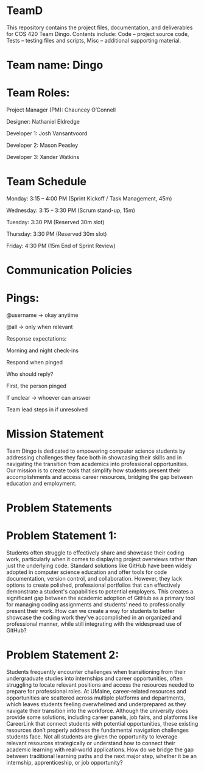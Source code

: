 # TeamD
This repository contains the project files, documentation, and deliverables for COS 420 Team Dingo. Contents include: Code – project source code, Tests – testing files and scripts, Misc – additional supporting material.
# Team name: Dingo
# Team Roles:

Project Manager (PM): Chauncey O’Connell

Designer: Nathaniel Eldredge

Developer 1: Josh Vansantvoord

Developer 2: Mason Peasley

Developer 3: Xander Watkins

# Team Schedule

Monday: 3:15 – 4:00 PM (Sprint Kickoff / Task Management, 45m)

Wednesday: 3:15 – 3:30 PM (Scrum stand-up, 15m)

Tuesday: 3:30 PM (Reserved 30m slot)

Thursday: 3:30 PM (Reserved 30m slot)

Friday: 4:30 PM (15m End of Sprint Review)

# Communication Policies

# Pings:

@username -> okay anytime

@all -> only when relevant

Response expectations:

Morning and night check-ins

Respond when pinged

Who should reply?

First, the person pinged

If unclear -> whoever can answer

Team lead steps in if unresolved

# Mission Statement

Team Dingo is dedicated to empowering computer science students by addressing challenges they face both in showcasing their skills and in navigating the transition from academics into professional opportunities. Our mission is to create tools that simplify how students present their accomplishments and access career resources, bridging the gap between education and employment.

# Problem Statements

# Problem Statement 1:
Students often struggle to effectively share and showcase their coding work, particularly when it comes to displaying project overviews rather than just the underlying code. Standard solutions like GitHub have been widely adopted in computer science education and offer tools for code documentation, version control, and collaboration. However, they lack options to create polished, professional portfolios that can effectively demonstrate a student's capabilities to potential employers. This creates a significant gap between the academic adoption of GitHub as a primary tool for managing coding assignments and students' need to professionally present their work.
How can we create a way for students to better showcase the coding work they've accomplished in an organized and professional manner, while still integrating with the widespread use of GitHub?

# Problem Statement 2:
Students frequently encounter challenges when transitioning from their undergraduate studies into internships and career opportunities, often struggling to locate relevant positions and access the resources needed to prepare for professional roles. At UMaine, career-related resources and opportunities are scattered across multiple platforms and departments, which leaves students feeling overwhelmed and underprepared as they navigate their transition into the workforce. Although the university does provide some solutions, including career panels, job fairs, and platforms like CareerLink that connect students with potential opportunities, these existing resources don’t properly address the fundamental navigation challenges students face. Not all students are given the opportunity to leverage relevant resources strategically or understand how to connect their academic learning with real-world applications.
How do we bridge the gap between traditional learning paths and the next major step, whether it be an internship, apprenticeship, or job opportunity?
